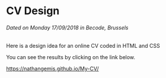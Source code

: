 # CV Design
###### Dated on Monday 17/09/2018 in Becode, Brussels


Here is a design idea for an online CV coded in HTML and CSS

You can see the results by clicking on the link below.

https://nathangemis.github.io/My-CV/
